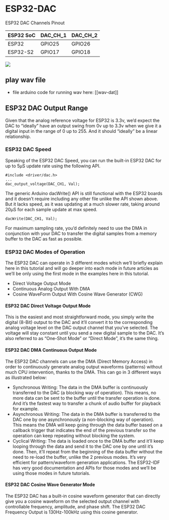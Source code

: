 

# ESP32-DAC 

ESP32 DAC Channels Pinout

| ESP32 SoC | DAC_CH_1 | DAC_CH_2 |
| --------- | -------- | -------- |
| ESP32     | GPIO25   | GPIO26   |
| ESP32-S2  | GPIO17   | GPIO18   |



![](2024-12-24-17-40-39.png)


## play wav file 

- file arduino code for running wav here: [[wav-dat]]


## ESP32 DAC Output Range

Given that the analog reference voltage for ESP32 is 3.3v, we’d expect the DAC to “ideally” have an output swing from 0v up to 3.3v when we give it a digital input in the range of 0 up to 255. And it should “ideally” be a linear relationship.

### ESP32 DAC Speed

Speaking of the ESP32 DAC Speed, you can run the built-in ESP32 DAC for up to 5µS update rate using the following API.

    #include <driver/dac.h>
    ...
    dac_output_voltage(DAC_CH1, Val);

The generic Arduino dacWrite() API is still functional with the ESP32 boards and it doesn’t require including any other file unlike the API shown above. But it lacks speed, as it was updating at a much slower rate, taking around 20µS for each sample update at max speed.

    dacWrite(DAC_CH1, Val);

For maximum sampling rate, you’d definitely need to use the DMA in conjunction with your DAC to transfer the digital samples from a memory buffer to the DAC as fast as possible.

### ESP32 DAC Modes of Operation

The ESP32 DAC can operate in 3 different modes which we’ll briefly explain here in this tutorial and will go deeper into each mode in future articles as we’ll be only using the first mode in the examples here in this tutorial.

- Direct Voltage Output Mode
- Continuous Analog Output With DMA
- Cosine WaveForm Output With Cosine Wave Generator (CWG)

#### ESP32 DAC Direct Voltage Output Mode

This is the easiest and most straightforward mode, you simply write the digital (8-Bit) output to the DAC and it’ll convert it to the corresponding analog voltage level on the DAC output channel that you’ve selected. The voltage will stay constant until you send a new digital sample to the DAC. It’s also referred to as “One-Shot Mode” or “Direct Mode”, it’s the same thing.

#### ESP32 DAC DMA Continuous Output Mode

The ESP32 DAC channels can use the DMA (Direct Memory Access) in order to continuously generate analog output waveforms (patterns) without much CPU intervention, thanks to the DMA. This can go in 3 different ways as illustrated below:

- Synchronous Writing: The data in the DMA buffer is continuously transferred to the DAC (a blocking way of operation). This means, no more data can be sent to the buffer until the transfer operation is done. And it’s the fastest way to transfer a chunk of audio buffer for playback for example.
- Asynchronous Writing: The data in the DMA buffer is transferred to the DAC one by one asynchronously (a non-blocking way of operation). This means the DMA will keep going through the data buffer based on a callback trigger that indicates the end of the previous transfer so the operation can keep repeating without blocking the system.
- Cyclical Writing: The data is loaded once to the DMA buffer and it’ll keep looping through the data and send it to the DAC one by one until it’s done. Then, it’ll repeat from the beginning of the data buffer without the need to re-load the buffer, unlike the 2 previous modes. It’s very efficient for pattern/waveform generation applications.
The ESP32-IDF has very good documentation and APIs for those modes and we’ll be using those modes in future tutorials.

#### ESP32 DAC Cosine Wave Generator Mode
The ESP32 DAC has a built-in cosine waveform generator that can directly give you a cosine waveform on the selected output channel with controllable frequency, amplitude, and phase shift. The ESP32 DAC Frequency Output is 130Hz-100kHz using this cosine generator.